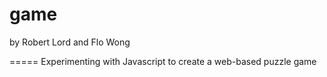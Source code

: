 # game
by Robert Lord and Flo Wong

=====
Experimenting with Javascript to create a web-based puzzle game
